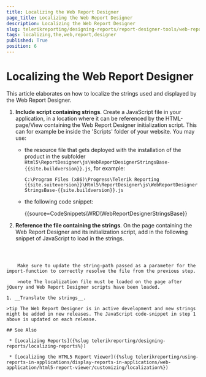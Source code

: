 ```yaml
---
title: Localizing the Web Report Designer
page_title: Localizing the Web Report Designer 
description: Localizing the Web Report Designer
slug: telerikreporting/designing-reports/report-designer-tools/web-report-designer/localizing-the-web-report-designer
tags: localizing,the,web,report,designer
published: True
position: 6
---
```


# Localizing the Web Report Designer

This article elaborates on how to localize the strings used and displayed by the Web Report Designer.

1. __Include script containing strings__. Create a JavaScript file in your application, in a location where it can be referenced by the HTML-page/View containing the Web Report Designer initialization script. This can for example be inside the 'Scripts' folder of your website. You may use:

	* the resource file that gets deployed with the installation of the product in the subfolder `Html5\ReportDesigner\js\WebReportDesignerStringsBase-{{site.buildversion}}.js`, for example: 
	
		`C:\Program Files (x86)\Progress\Telerik Reporting {{site.suiteversion}}\Html5\ReportDesigner\js\WebReportDesignerStringsBase-{{site.buildversion}}.js`
	
	* the following code snippet: 

		{{source=CodeSnippets\WRD\WebReportDesignerStringsBase}}


1. __Reference the file containing the strings__. On the page containing the Web Report Designer and its initialization script, add in the following snippet of JavaScript to load in the strings.

	````JavaScript
<script type="text/javascript">
	import("/Scripts/WebReportDesignerStringsBase-{{buildversion}}.js").then((result) => {
		window.telerikWebDesignerResources = new result.WebReportDesignerStringsBase();
	});
	</script>
````


	Make sure to update the string-path passed as a parameter for the import-function to correctly resolve the file from the previous step.

	>note The localization file must be loaded on the page after jQuery and Web Report Designer scripts have been loaded.

1. __Translate the strings__.

>tip The Web Report Designer is in active development and new strings might be added in new releases. The JavaScript code-snippet in step 1 above is updated on each release.

## See Also

 * [Localizing Reports]({%slug telerikreporting/designing-reports/localizing-reports%})

 * [Localizing the HTML5 Report Viewer]({%slug telerikreporting/using-reports-in-applications/display-reports-in-applications/web-application/html5-report-viewer/customizing/localization%})
